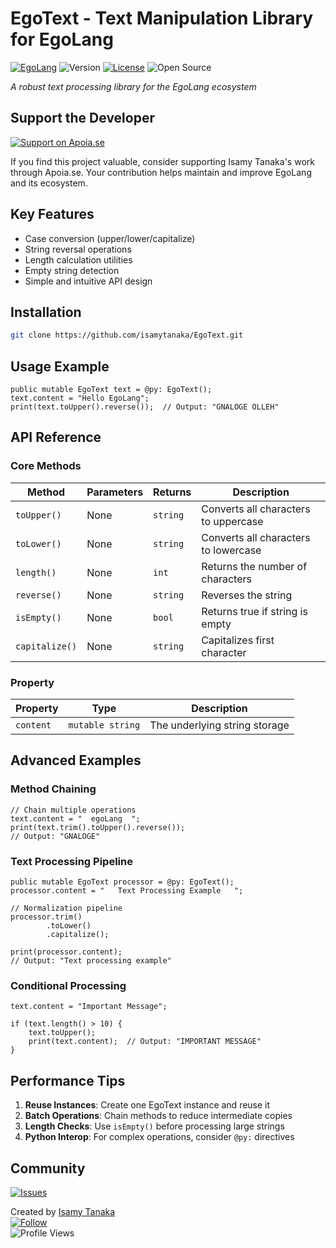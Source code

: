 # EgoText - Text Manipulation Library for EgoLang

[![EgoLang](https://img.shields.io/badge/EgoLang-%E2%9A%96%20Powered-FFD700?style=flat&logo=expensify&logoColor=00274D&labelColor=0057B7&color=00A4E0&borderRadius=50)](https://github.com/isamytanaka/EgoLang)
![Version](https://img.shields.io/badge/Version-1.0.0-00CED1?style=flat&logo=semantic-release&logoColor=white&labelColor=008B8B&color=20B2AA)
[![License](https://img.shields.io/badge/License-MIT-9370DB?style=flat&logo=license&logoColor=white&labelColor=8A2BE2&borderRadius=20)](https://github.com/isamytanaka/EgoLang/blob/main/LICENSE)
![Open Source](https://img.shields.io/badge/Open_Source_Contributor-3DA639?style=flat&logo=github&logoColor=FFFFFF&labelColor=1E1E1E&color=006400)

*A robust text processing library for the EgoLang ecosystem*

## Support the Developer

[![Support on Apoia.se](https://img.shields.io/badge/Apoia.se-Support_Isamy_Tanaka-D72638?style=flat&logo=buymeacoffee&logoColor=white&labelColor=FF3D3D&color=D72638)](https://apoia.se/isamytanaka)

If you find this project valuable, consider supporting Isamy Tanaka's work through Apoia.se. Your contribution helps maintain and improve EgoLang and its ecosystem.

## Key Features

- Case conversion (upper/lower/capitalize)
- String reversal operations
- Length calculation utilities
- Empty string detection
- Simple and intuitive API design

## Installation

```bash
git clone https://github.com/isamytanaka/EgoText.git
```

## Usage Example

```ego
public mutable EgoText text = @py: EgoText();
text.content = "Hello EgoLang";
print(text.toUpper().reverse());  // Output: "GNALOGE OLLEH"
```
## API Reference

### Core Methods

| Method | Parameters | Returns | Description |
|--------|------------|---------|-------------|
| `toUpper()` | None | `string` | Converts all characters to uppercase |
| `toLower()` | None | `string` | Converts all characters to lowercase |
| `length()` | None | `int` | Returns the number of characters |
| `reverse()` | None | `string` | Reverses the string |
| `isEmpty()` | None | `bool` | Returns true if string is empty |
| `capitalize()` | None | `string` | Capitalizes first character |

### Property

| Property | Type | Description |
|----------|------|-------------|
| `content` | `mutable string` | The underlying string storage |

## Advanced Examples

### Method Chaining
```ego
// Chain multiple operations
text.content = "  egoLang  ";
print(text.trim().toUpper().reverse());  
// Output: "GNALOGE"
```

### Text Processing Pipeline
```ego
public mutable EgoText processor = @py: EgoText();
processor.content = "   Text Processing Example   ";

// Normalization pipeline
processor.trim()
        .toLower()
        .capitalize();

print(processor.content); 
// Output: "Text processing example"
```

### Conditional Processing
```ego
text.content = "Important Message";

if (text.length() > 10) {
    text.toUpper();
    print(text.content);  // Output: "IMPORTANT MESSAGE"
}
```

## Performance Tips

1. **Reuse Instances**: Create one EgoText instance and reuse it
2. **Batch Operations**: Chain methods to reduce intermediate copies
3. **Length Checks**: Use `isEmpty()` before processing large strings
4. **Python Interop**: For complex operations, consider `@py:` directives

## Community

[![Issues](https://img.shields.io/badge/Support-GitHub_Issues-FFA500?style=flat&logo=github)](https://github.com/isamytanaka/EgoLang/issues)

Created by [Isamy Tanaka](https://github.com/isamytanaka)  
[![Follow](https://img.shields.io/github/followers/isamytanaka?style=social)](https://github.com/isamytanaka)  
![Profile Views](https://count.getloli.com/get/@isamytanaka.github.readme)
